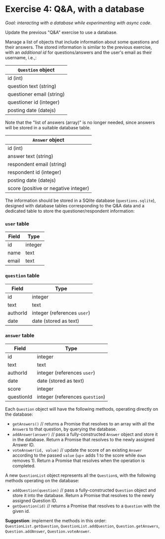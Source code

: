 # Exercise 4: Q&A, with a database

_Goal: interacting with a database while experimenting with async code_.

Update the previous "Q&A" exercise to use a database.

Manage a list of objects that include information about some questions and their answers. The stored information is similar to the previous exercise, with an _additional id_ for questions/answers and the user's email as their username, i.e.,:

| `Question` object         |
| ------------------------- |
| id (int)                  |
| question text (string)    |
| questioner email (string) |
| questioner id (integer)   |
| posting date (datejs)     |

Note that the "list of answers (array)" is no longer needed, since answers will be stored in a suitable database table.

| `Answer` object                      |
| ------------------------------------ |
| id (int)                             |
| answer text (string)                 |
| respondent email (string)            |
| respondent id (integer)              |
| posting date (datejs)                |
| score (positive or negative integer) |

The information should be stored in a SQlite database (`questions.sqlite`), designed with database tables corresponding to the Q&A data and a dedicated table to store the questioner/respondent information:

### `user` table

| Field | Type    |
| ----- | ------- |
| id    | integer |
| name  | text    |
| email | text    |

### `question` table

| Field    | Type                        |
| -------- | --------------------------- |
| id       | integer                     |
| text     | text                        |
| authorId | integer (references `user`) |
| date     | date (stored as text)       |

### `answer` table

| Field      | Type                            |
| ---------- | ------------------------------- |
| id         | integer                         |
| text       | text                            |
| authorId   | integer (references `user`)     |
| date       | date (stored as text)           |
| score      | integer                         |
| questionId | integer (references `question`) |

Each `Question` object will have the following methods, operating directly on the database:

- `getAnswers()` // returns a Promise that resolves to an array with all the `Answer`s to that question, by querying the database.
- `addAnswer(answer)` // pass a fully-constructed `Answer` object and store it in the database. Return a Promise that resolves to the newly assigned Answer ID.
- `voteAnswer(id, value)` // update the score of an existing `Answer` according to the passed `value` (`up`= adds 1 to the score while `down` removes 1). Return a Promise that resolves when the operation is completed.

A new `QuestionList` object represents all the `Question`s, with the following methods operating on the database:

- `addQuestion(question)` // pass a fully-constructed `Question` object and store it into the database. Return a Promise that resolves to the newly assigned Question ID.
- `getQuestion(id)` // returns a Promise that resolves to a `Question` with the given id.

**Suggestion**: implement the methods in this order: `QuestionList.getQuestion`, `QuestionList.addQuestion`, `Question.getAnswers`, `Question.addAnswer`, `Question.voteAnswer`.
